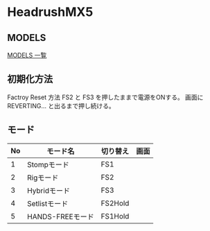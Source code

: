 # HeadrushMX5
## MODELS
[MODELS 一覧](https://github.com/78tch/HeadrushMX5/blob/master/Models.md)
  
## 初期化方法
Factroy Reset 方法
FS2 と FS3 を押したままで電源をONする。
画面に REVERTING... と出るまで押し続ける。
  
## モード

|No|モード名|切り替え|画面|
|--|--|--|--|
|1|Stompモード|FS1||
|2|Rigモード|FS2||
|3|Hybridモード|FS3||
|4|Setlistモード|FS2Hold||
|5|HANDS-FREEモード|FS1Hold||
